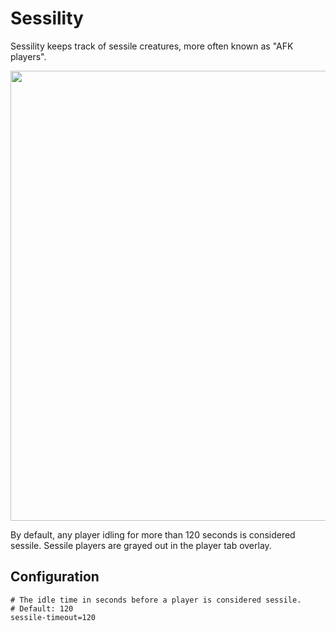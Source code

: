 # Sessility

Sessility keeps track of sessile creatures, more often known as "AFK players".

<img src="https://user-images.githubusercontent.com/69266322/174215671-d3220070-ce4d-4d8d-87c9-0765fc3dc0b2.png" width="720px">

By default, any player idling for more than 120 seconds is considered sessile. Sessile players are grayed out in the player tab overlay.

## Configuration

```properties
# The idle time in seconds before a player is considered sessile.
# Default: 120
sessile-timeout=120
```
